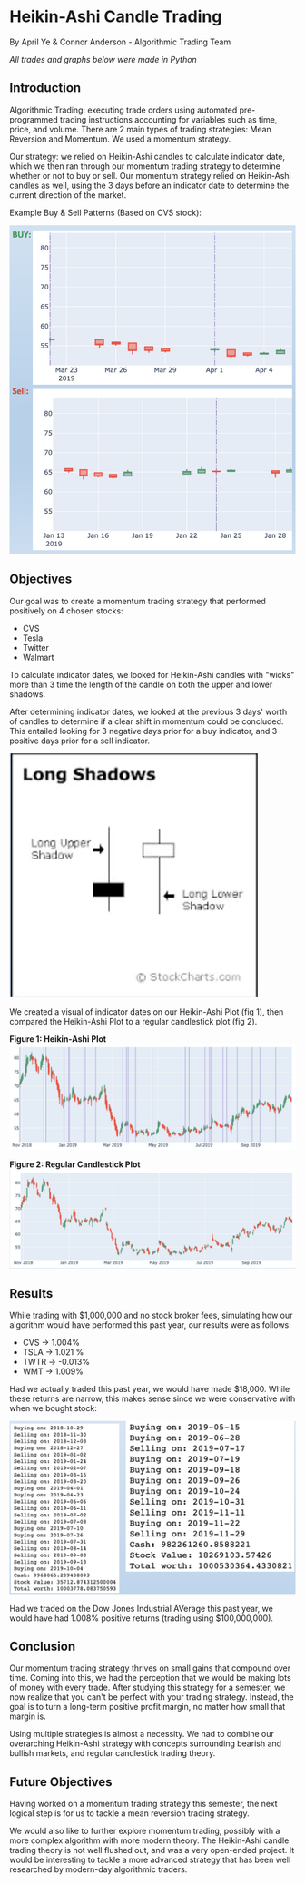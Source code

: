 # Heikin-Ashi Candle Trading
By April Ye & Connor Anderson - Algorithmic Trading Team

*All trades and graphs below were made in Python*

## Introduction
Algorithmic Trading: executing trade orders using automated pre-programmed trading instructions accounting for variables such as time, price, and volume. There are 2 main types of trading strategies: Mean Reversion and Momentum. We used a momentum strategy.

Our strategy: we relied on Heikin-Ashi candles to calculate indicator date, which we then ran through our momentum trading strategy to determine whether or not to buy or sell. Our momentum strategy relied on Heikin-Ashi candles as well, using the 3 days before an indicator date to determine the current direction of the market.

Example Buy & Sell Patterns (Based on CVS stock):

![patterns](/example_selling_patterns.png)

## Objectives
Our goal was to create a momentum trading strategy that performed positively on 4 chosen stocks:
- CVS
- Tesla
- Twitter
- Walmart

To calculate indicator dates, we looked for Heikin-Ashi candles with "wicks" more than 3 time the length of the candle on both the upper and lower shadows.

After determining indicator dates, we looked at the previous 3 days' worth of candles to determine if a clear shift in momentum could be concluded. This entailed looking for 3 negative days prior for a buy indicator, and 3 positive days prior for a sell indicator.

![long shadows](/long_shadows.png)

We created a visual of indicator dates on our Heikin-Ashi Plot (fig 1), then compared the Heikin-Ashi Plot to a regular candlestick plot (fig 2).

**Figure 1: Heikin-Ashi Plot**
![fig1](/fig1.png)

**Figure 2: Regular Candlestick Plot**
![fig2](/fig2.png)

## Results
While trading with $1,000,000 and no stock broker fees, simulating how our algorithm would have performed this past year, our results were as follows:
- CVS -> 1.004%
- TSLA -> 1.021 %
- TWTR -> -0.013%
- WMT -> 1.009%

Had we actually traded this past year, we would have made $18,000. While these returns are narrow, this makes sense since we were conservative with when we bought stock:

![transaction_history](/transaction_history.png)

Had we traded on the Dow Jones Industrial AVerage this past year, we would have had 1.008% positive returns (trading using $100,000,000).

## Conclusion
Our momentum trading strategy thrives on small gains that compound over time. Coming into this, we had the perception that we would be making lots of money with every trade. After studying this strategy for a semester, we now realize that you can't be perfect with your trading strategy. Instead, the goal is to turn a long-term positive profit margin, no matter how small that margin is.

Using multiple strategies is almost a necessity. We had to combine our overarching Heikin-Ashi strategy with concepts surrounding bearish and bullish markets, and regular candlestick trading theory.

## Future Objectives
Having worked on a momentum trading strategy this semester, the next logical step is for us to tackle a mean reversion trading strategy.

We would also like to further explore momentum trading, possibly with a more complex algorithm with more modern theory. The Heikin-Ashi candle trading theory is not well flushed out, and was a very open-ended project. It would be interesting to tackle a more advanced strategy that has been well researched by modern-day algorithmic traders.
